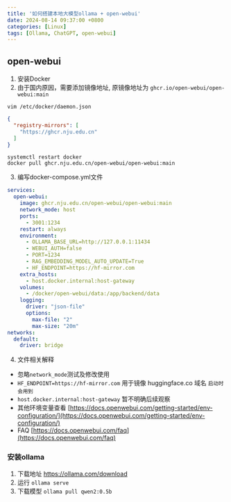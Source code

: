 ```yaml
---
title: '如何搭建本地大模型ollama + open-webui'
date: 2024-08-14 09:37:00 +0800
categories: [Linux]
tags: [Ollama, ChatGPT, open-webui]
---
```


## open-webui
1. 安装Docker
2. 由于国内原因，需要添加镜像地址, 原镜像地址为 `ghcr.io/open-webui/open-webui:main`

```shell
vim /etc/docker/daemon.json
```
```json
{
  "registry-mirrors": [
    "https://ghcr.nju.edu.cn"
  ]
}
```
```shell
systemctl restart docker
docker pull ghcr.nju.edu.cn/open-webui/open-webui:main
```
3. 编写docker-compose.yml文件

```yaml
services:
  open-webui:
    image: ghcr.nju.edu.cn/open-webui/open-webui:main
    network_mode: host
    ports:
      - 3001:1234
    restart: always
    environment:
      - OLLAMA_BASE_URL=http://127.0.0.1:11434
      - WEBUI_AUTH=false
      - PORT=1234
      - RAG_EMBEDDING_MODEL_AUTO_UPDATE=True
      - HF_ENDPOINT=https://hf-mirror.com
    extra_hosts:
      - host.docker.internal:host-gateway
    volumes:
      - /docker/open-webui/data:/app/backend/data
    logging:
      driver: "json-file"
      options:
        max-file: "2"
        max-size: "20m"
networks:
  default:
    driver: bridge
```

4. 文件相关解释
  - 忽略`network_mode`测试及修改使用
  - `HF_ENDPOINT=https://hf-mirror.com` 用于镜像 huggingface.co 域名 `启动时会用到`
  - `host.docker.internal:host-gateway` 暂不明确后续观察
  - 其他环境变量查看 [https://docs.openwebui.com/getting-started/env-configuration/](https://docs.openwebui.com/getting-started/env-configuration/)
  - FAQ [https://docs.openwebui.com/faq](https://docs.openwebui.com/faq)

### 安装ollama
1. 下载地址 https://ollama.com/download
2. 运行 `ollama serve`
3. 下载模型 `ollama pull qwen2:0.5b`


